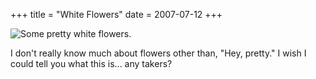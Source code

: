 +++
title = "White Flowers"
date = 2007-07-12
+++

![Some pretty white flowers.](/photoblog/photos/2007/WhiteFlowers.jpg "I believe this particular breed is the rare Whitemensa Polaris.")

I don't really know much about flowers other than, "Hey, pretty." I wish I could tell you what this is... any takers?

